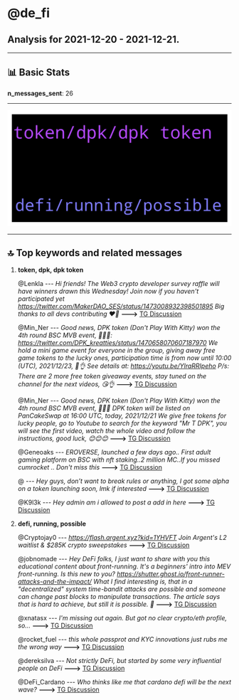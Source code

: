 # **@de_fi**
 ## Analysis for **2021-12-20** - **2021-12-21**.

---

## 📊 **Basic Stats**

**n_messages_sent**: 26

---
![wordcloud](de_fi_1Days_wordcloud.png)

---


## 🔝 **Top keywords and related messages**

1. **token, dpk, dpk token**

    @Lenkla --- *Hi friends! The Web3 crypto developer survey raffle will have winners drawn this Wednesday! Join now if you haven't participated yet https://twitter.com/MakerDAO_SES/status/1473008932398501895 Big thanks to all devs contributing ❤️‍🔥* **--->** [TG Discussion](https://t.me/de_fi/231989)

    @Min_Ner --- *Good news, DPK token (Don't Play With Kitty) won the 4th round BSC MVB event, 🥰🥰🥰:  https://twitter.com/DPK_kreatties/status/1470658070607187970  We hold a mini game event for everyone in the group, giving away free game tokens to the lucky ones, participation time is from now until 10:00 (UTC), 2021/12/23, 🙂👌  See details at: https://youtu.be/YlraRRIpeho  P/s: There are 2 more free token giveaway events, stay tuned on the channel for the next videos, 😘👌* **--->** [TG Discussion](https://t.me/de_fi/231974)

    @Min_Ner --- *Good news, DPK token (Don't Play With Kitty) won the 4th round BSC MVB event, 🥰🥰🥰  DPK token will be listed on PanCakeSwap at 16:00 UTC, today, 2021/12/21  We give free tokens for lucky people, go to Youtube to search for the keyword "Mr T DPK", you will see the first video, watch the whole video and follow the instructions, good luck, 😊😊😊* **--->** [TG Discussion](https://t.me/de_fi/232084)

    @Geneoaks --- *EROVERSE, launched a few days ago.. First adult gaming platform on BSC with nft staking..2 million MC..If you missed cumrocket .. Don't miss this* **--->** [TG Discussion](https://t.me/de_fi/231985)

    @<UNK> --- *Hey guys, don’t want to break rules or anything, I got some alpha on a token launching soon, lmk if interested* **--->** [TG Discussion](https://t.me/de_fi/231920)

    @K9l3k --- *Hey admin am i allowed to post a add in here* **--->** [TG Discussion](https://t.me/de_fi/231948)

2. **defi, running, possible**

    @Cryptojay0 --- *https://flash.argent.xyz?kid=1YHVFT Join Argent's L2 waitlist & $285K crypto sweepstakes* **--->** [TG Discussion](https://t.me/de_fi/231984)

    @jobnomade --- *Hey DeFi folks,  I just want to share with you this educational content about front-running. It's a beginners' intro into MEV front-running. Is this new to you?  https://shutter.ghost.io/front-runner-attacks-and-the-impact/  What I find interesting is, that in a "decentralized" system time-bandit attacks are possible and someone can change past blocks to manipulate transactions. The article says that is hard to achieve, but still it is possible. 🤔* **--->** [TG Discussion](https://t.me/de_fi/231951)

    @xnatasx --- *I'm missing out again. But got no clear crypto/eth profile, so...* **--->** [TG Discussion](https://t.me/de_fi/232014)

    @rocket_fuel --- *this whole passprot and KYC innovations just rubs me the wrong way* **--->** [TG Discussion](https://t.me/de_fi/232012)

    @dereksilva --- *Not strictly DeFi, but started by some very influential people on DeFi* **--->** [TG Discussion](https://t.me/de_fi/232011)

    @DeFi_Cardano --- *Who thinks like me that cardano defi will be the next wave?* **--->** [TG Discussion](https://t.me/de_fi/231949)

